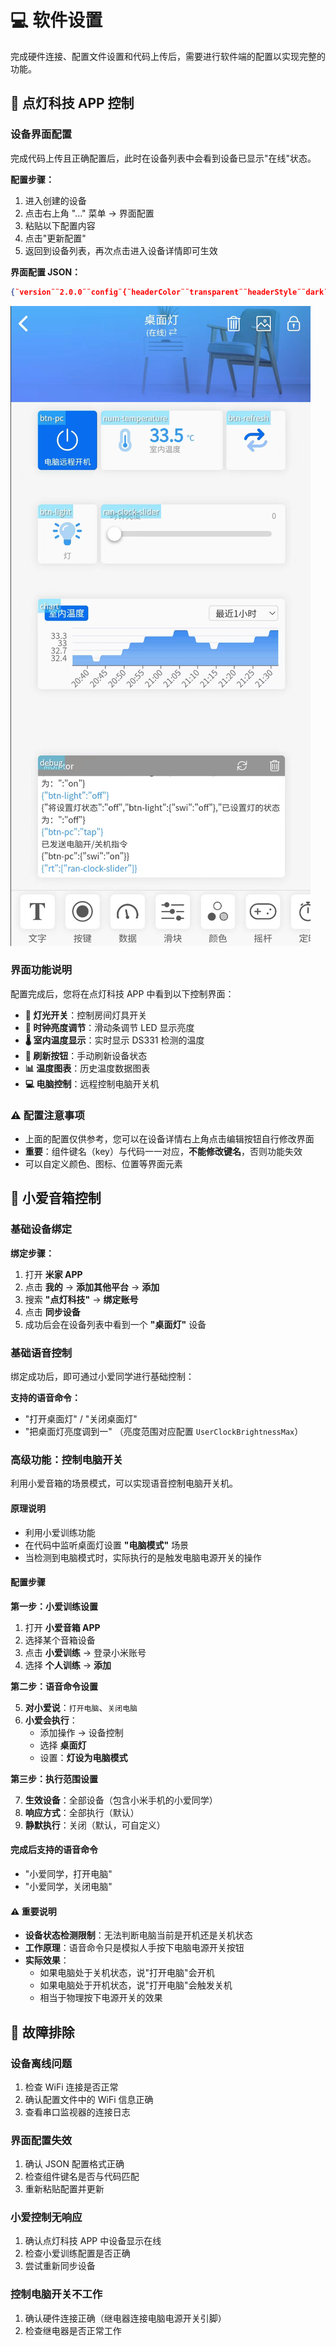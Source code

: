# 💻 软件设置

完成硬件连接、配置文件设置和代码上传后，需要进行软件端的配置以实现完整的功能。

## 📱 点灯科技 APP 控制

### 设备界面配置

完成代码上传且正确配置后，此时在设备列表中会看到设备已显示"在线"状态。

**配置步骤：**

1. 进入创建的设备
2. 点击右上角 "..." 菜单 → 界面配置
3. 粘贴以下配置内容
4. 点击"更新配置"
5. 返回到设备列表，再次点击进入设备详情即可生效

**界面配置 JSON：**

```json
{¨version¨¨2.0.0¨¨config¨{¨headerColor¨¨transparent¨¨headerStyle¨¨dark¨¨background¨{¨img¨¨assets/img/headerbg.jpg¨}}¨dashboard¨|{¨type¨¨btn¨¨ico¨¨fad fa-lightbulb-on¨¨mode¨Ê¨t0¨´灯´¨clr¨¨#389BEE¨¨t1¨¨文本2¨¨bg¨Ê¨cols¨Ë¨rows¨Ë¨key¨¨btn-light¨´x´É´y´Î¨speech¨|÷¨lstyle¨É}{ßB¨deb¨ßFÉßLÉßMÑßNÍßO¨debug¨´x´É´y´¤DßQ|÷ßRÊ}{ßB¨ran¨ßG¨时钟亮度¨ßH¨#076EEF¨¨max¨¤F¨min¨ÉßLÊßMÏßNËßO¨ran-clock-slider¨´x´Ë´y´ÎßQ|÷ßRÊ¨rt¨»}{ßB¨num¨ßG¨室内温度¨ßD¨fad fa-thermometer-three-quarters¨ßHßIßYÉßX¢1c¨uni¨´℃´ßLÊßMÍßNËßO¨num-temperature¨´x´Ë´y´ËßQ|÷ßRÊ}{ßBßCßD¨fad fa-repeat-alt¨ßFÉßG´´ßJßKßLÊßMËßNËßO¨btn-refresh¨´x´Ï´y´ËßQ|÷ßRÉßHßW}{ßB¨cha¨ßLÊ¨sty¨¨line¨ßHßW¨sty1¨ßk¨clr1¨ßI¨sty2¨ßk¨clr2¨ßIßMÑßNÌßO¨chart¨´x´É´y´Ñ¨key0¨¨chart-temperature¨ßGßc}{ßBßCßD¨fal fa-power-off¨ßFÉßG¨电脑远程开机¨ßJßKßLÉßMËßNËßO¨btn-pc¨´x´É´y´ËßHßW}÷¨actions¨|¦¨cmd¨¦ßu‡¨text¨‡¨on¨¨打开电脑¨¨off¨¨关闭电脑¨—{ßw{ßh¨tap¨}ßx´´}÷¨triggers¨|{¨source¨¨switch¨¨source_zh¨¨开关状态¨¨state¨|ßyß10÷¨state_zh¨|´打开´´关闭´÷}÷ßa|ßZ÷}
```

![点灯科技APP](images/dian_deng_app.png)

### 界面功能说明

配置完成后，您将在点灯科技 APP 中看到以下控制界面：

- **🔆 灯光开关**：控制房间灯具开关
- **🔅 时钟亮度调节**：滑动条调节 LED 显示亮度
- **🌡️ 室内温度显示**：实时显示 DS331 检测的温度
- **🔄 刷新按钮**：手动刷新设备状态
- **📊 温度图表**：历史温度数据图表
- **💻 电脑控制**：远程控制电脑开关机

### ⚠️ 配置注意事项

- 上面的配置仅供参考，您可以在设备详情右上角点击编辑按钮自行修改界面
- **重要**：组件键名（key）与代码一一对应，**不能修改键名**，否则功能失效
- 可以自定义颜色、图标、位置等界面元素

## 🎤 小爱音箱控制

### 基础设备绑定

**绑定步骤：**

1. 打开 **米家 APP**
2. 点击 **我的** → **添加其他平台** → **添加**
3. 搜索 **"点灯科技"** → **绑定账号**
4. 点击 **同步设备**
5. 成功后会在设备列表中看到一个 **"桌面灯"** 设备

### 基础语音控制

绑定成功后，即可通过小爱同学进行基础控制：

**支持的语音命令：**

- "打开桌面灯" / "关闭桌面灯"
- "把桌面灯亮度调到一" （亮度范围对应配置 `UserClockBrightnessMax`）

### 高级功能：控制电脑开关

利用小爱音箱的场景模式，可以实现语音控制电脑开关机。

#### 原理说明

- 利用小爱训练功能
- 在代码中监听桌面灯设置 **"电脑模式"** 场景
- 当检测到电脑模式时，实际执行的是触发电脑电源开关的操作

#### 配置步骤

**第一步：小爱训练设置**

1. 打开 **小爱音箱 APP**
2. 选择某个音箱设备
3. 点击 **小爱训练** → 登录小米账号
4. 选择 **个人训练** → **添加**

**第二步：语音命令设置**

5. **对小爱说**：`打开电脑`、`关闭电脑`
6. **小爱会执行**：
   - 添加操作 → 设备控制
   - 选择 **桌面灯**
   - 设置：**灯设为电脑模式**

**第三步：执行范围设置**

7. **生效设备**：全部设备（包含小米手机的小爱同学）
8. **响应方式**：全部执行（默认）
9. **静默执行**：关闭（默认，可自定义）

#### 完成后支持的语音命令

- "小爱同学，打开电脑"
- "小爱同学，关闭电脑"

#### ⚠️ 重要说明

- **设备状态检测限制**：无法判断电脑当前是开机还是关机状态
- **工作原理**：语音命令只是模拟人手按下电脑电源开关按钮
- **实际效果**：
  - 如果电脑处于关机状态，说"打开电脑"会开机
  - 如果电脑处于开机状态，说"打开电脑"会触发关机
  - 相当于物理按下电源开关的效果

## 🔧 故障排除

### 设备离线问题

1. 检查 WiFi 连接是否正常
2. 确认配置文件中的 WiFi 信息正确
3. 查看串口监视器的连接日志

### 界面配置失效

1. 确认 JSON 配置格式正确
2. 检查组件键名是否与代码匹配
3. 重新粘贴配置并更新

### 小爱控制无响应

1. 确认点灯科技 APP 中设备显示在线
2. 检查小爱训练配置是否正确
3. 尝试重新同步设备

### 控制电脑开关不工作

1. 确认硬件连接正确（继电器连接电脑电源开关引脚）
2. 检查继电器是否正常工作
